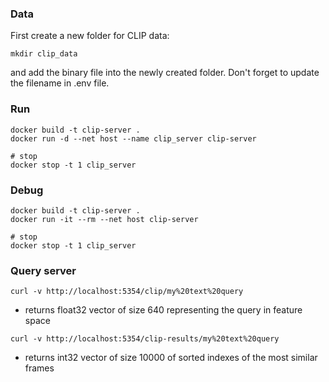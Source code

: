 ### Data
First create a new folder for CLIP data:
```
mkdir clip_data
```
and add the binary file into the newly created folder. Don't forget to update the filename in .env file.
 
### Run
```
docker build -t clip-server .
docker run -d --net host --name clip_server clip-server

# stop
docker stop -t 1 clip_server
```

### Debug
```
docker build -t clip-server .
docker run -it --rm --net host clip-server

# stop
docker stop -t 1 clip_server
```

### Query server
```
curl -v http://localhost:5354/clip/my%20text%20query
```
- returns float32 vector of size 640 representing the query in feature space

```
curl -v http://localhost:5354/clip-results/my%20text%20query
```
- returns int32 vector of size 10000 of sorted indexes of the most similar frames